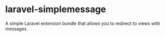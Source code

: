 laravel-simplemessage
=====================

A simple Laravel extension bundle that allows you to redirect to views with messages.